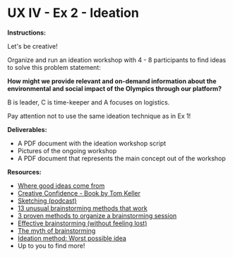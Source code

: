 # UX IV - Ex 2 - Ideation

**Instructions:**

Let's be creative!

Organize and run an ideation workshop with 4 - 8 participants to find ideas to solve this problem statement: 

**How might we provide relevant and on-demand information about the environmental and social impact of the Olympics through our platform?**

B is leader, C is time-keeper and A focuses on logistics.

Pay attention not to use the same ideation technique as in Ex 1!

**Deliverables:** 

- A PDF document with the ideation workshop script
- Pictures of the ongoing workshop
- A PDF document that represents the main concept out of the workshop

**Resources:**

- [Where good ideas come from](https://www.ted.com/talks/steven_johnson_where_good_ideas_come_from)
- [Creative Confidence - Book by Tom Keller](https://booksvooks.com/creative-confidence-unleashing-the-creative-potential-within-us-all-pdf.html)
- [Sketching (podcast)](https://www.usersknow.com/podcast/2016/10/10/ua1wdsszhx2pemugxc1e0qj0a3l9cs)
- [13 unusual brainstorming methods that work](http://www.huffingtonpost.com/young-entrepreneur-council/13-unusual-brainstorming_b_3880619.html)
- [3 proven methods to organize a brainstorming session](https://uxdesign.cc/brainstorm-79e51f20f313)
- [Effective brainstorming (without feeling lost)](https://uxdesign.cc/effective-brainstorming-without-being-lost-b68750bbfac5?sk=5d5a332f7e3f2a43364c031b01b13229)
- [The myth of brainstorming](https://uxdesign.cc/the-myth-of-brainstorming-8517e02facc0?sk=995d601cbf988d574e86dd71364cb92f)
- [Ideation method: Worst possible idea](https://www.interaction-design.org/literature/article/learn-how-to-use-the-best-ideation-methods-worst-possible-idea)
- Up to you to find more!